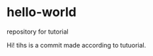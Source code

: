 hello-world
===========

repository for tutorial

Hi! tihs is a commit made according to tutuorial.
